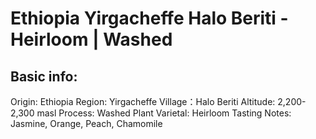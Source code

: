 # Ethiopia Yirgacheffe Halo Beriti - Heirloom | Washed

## Basic info:

Origin: Ethiopia
Region: Yirgacheffe
Village：Halo Beriti
Altitude: 2,200-2,300 masl
Process: Washed
Plant Varietal: Heirloom
Tasting Notes: Jasmine, Orange, Peach, Chamomile
